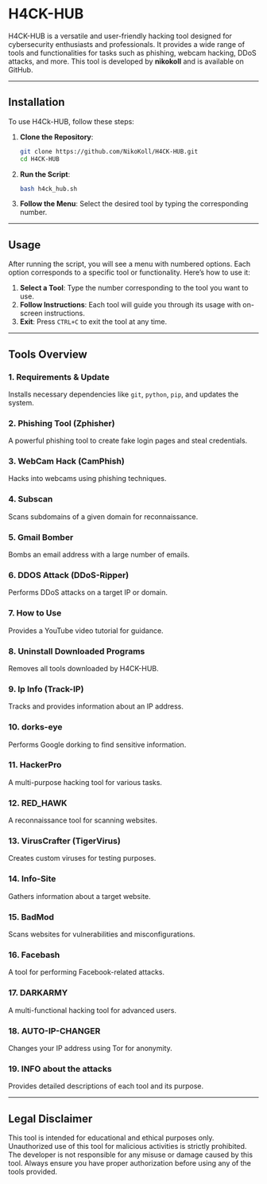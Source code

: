 # H4CK-HUB

H4CK-HUB is a versatile and user-friendly hacking tool designed for cybersecurity enthusiasts and professionals. It provides a wide range of tools and functionalities for tasks such as phishing, webcam hacking, DDoS attacks, and more. This tool is developed by **nikokoll** and is available on GitHub.

---

## Installation

To use H4Ck-HUB, follow these steps:

1. **Clone the Repository**:
   ```bash
   git clone https://github.com/NikoKoll/H4CK-HUB.git
   cd H4CK-HUB
   ```

2. **Run the Script**:
   ```bash
   bash h4ck_hub.sh
   ```

3. **Follow the Menu**: Select the desired tool by typing the corresponding number.

---

## Usage

After running the script, you will see a menu with numbered options. Each option corresponds to a specific tool or functionality. Here’s how to use it:

1. **Select a Tool**: Type the number corresponding to the tool you want to use.
2. **Follow Instructions**: Each tool will guide you through its usage with on-screen instructions.
3. **Exit**: Press `CTRL+C` to exit the tool at any time.

---

## Tools Overview

### 1. Requirements & Update
Installs necessary dependencies like `git`, `python`, `pip`, and updates the system.

### 2. Phishing Tool (Zphisher)
A powerful phishing tool to create fake login pages and steal credentials.

### 3. WebCam Hack (CamPhish)
Hacks into webcams using phishing techniques.

### 4. Subscan
Scans subdomains of a given domain for reconnaissance.

### 5. Gmail Bomber
Bombs an email address with a large number of emails.

### 6. DDOS Attack (DDoS-Ripper)
Performs DDoS attacks on a target IP or domain.

### 7. How to Use
Provides a YouTube video tutorial for guidance.

### 8. Uninstall Downloaded Programs
Removes all tools downloaded by H4CK-HUB.

### 9. Ip Info (Track-IP)
Tracks and provides information about an IP address.

### 10. dorks-eye
Performs Google dorking to find sensitive information.

### 11. HackerPro
A multi-purpose hacking tool for various tasks.

### 12. RED_HAWK
A reconnaissance tool for scanning websites.

### 13. VirusCrafter (TigerVirus)
Creates custom viruses for testing purposes.

### 14. Info-Site
Gathers information about a target website.

### 15. BadMod
Scans websites for vulnerabilities and misconfigurations.

### 16. Facebash
A tool for performing Facebook-related attacks.

### 17. DARKARMY
A multi-functional hacking tool for advanced users.

### 18. AUTO-IP-CHANGER
Changes your IP address using Tor for anonymity.

### 19. INFO about the attacks
Provides detailed descriptions of each tool and its purpose.

---

## Legal Disclaimer

This tool is intended for educational and ethical purposes only. Unauthorized use of this tool for malicious activities is strictly prohibited. The developer is not responsible for any misuse or damage caused by this tool. Always ensure you have proper authorization before using any of the tools provided.
